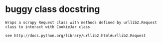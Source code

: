 # buggy class docstring

```text
Wraps a scrapy Request class with methods defined by urllib2.Request class to interact with CookieJar class

see http://docs.python.org/library/urllib2.html#urllib2.Request
```
